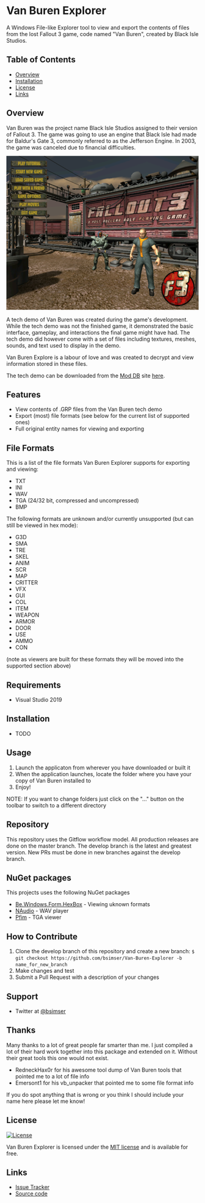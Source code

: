 # Van Buren Explorer

A Windows File-like Explorer tool to view and export the contents of files from the lost Fallout 3 game, code named "Van Buren", created by Black Isle Studios.

## Table of Contents

- [Overview](#overview)
- [Installation](#installation)
- [License](#license)
- [Links](#links)

## Overview

Van Buren was the project name Black Isle Studios assigned to their version of Fallout 3. The game was going to use an engine that Black Isle had made for Baldur's Gate 3, commonly referred to as the Jefferson Engine. In 2003, the game was canceled due to financial difficulties.

![](Vbtitle.png)

A tech demo of Van Buren was created during the game's development. While the tech demo was not the finished game, it demonstrated the basic interface, gameplay, and interactions the final game might have had. The tech demo did however come with a set of files including textures, meshes, sounds, and text used to display in the demo.

Van Buren Explore is a labour of love and was created to decrypt and view information stored in these files. 

The tech demo can be downloaded from the [Mod DB](https://www.moddb.com/) site [here](https://www.moddb.com/games/van-buren/downloads/van-buren-tech-demo).

## Features

* View contents of .GRP files from the Van Buren tech demo
* Export (most) file formats (see below for the current list of supported ones)
* Full original entity names for viewing and exporting

## File Formats

This is a list of the file formats Van Buren Explorer supports for exporting and viewing:

* TXT
* INI
* WAV
* TGA (24/32 bit, compressed and uncompressed)
* BMP

The following formats are unknown and/or currently unsupported (but can still be viewed in hex mode):

* G3D
* SMA
* TRE
* SKEL
* ANIM
* SCR
* MAP
* CRITTER
* VFX
* GUI
* COL
* ITEM
* WEAPON
* ARMOR
* DOOR
* USE
* AMMO
* CON

(note as viewers are built for these formats they will be moved into the supported section above)

## Requirements

* Visual Studio 2019

## Installation

* TODO

## Usage

1. Launch the applicaton from wherever you have downloaded or built it
2. When the application launches, locate the folder where you have your copy of Van Buren installed to
3. Enjoy!

NOTE: If you want to change folders just click on the "..." button on the toolbar to switch to a different directory

## Repository

This repository uses the Gitflow workflow model. All production releases are done on the master branch. The develop branch is the latest and greatest version. New PRs must be done in new branches against the develop branch.

## NuGet packages

This projects uses the following NuGet packages

* [Be.Windows.Form.HexBox](https://www.nuget.org/packages/Be.Windows.Forms.HexBox/) - Viewing uknown formats
* [NAudio](https://www.nuget.org/packages/NAudio/) - WAV player
* [Pfim](https://www.nuget.org/packages/Pfim/) - TGA viewer

## How to Contribute

1. Clone the develop branch of this repository and create a new branch: `$ git checkout https://github.com/bsimser/Van-Buren-Explorer -b name_for_new_branch`
2. Make changes and test
3. Submit a Pull Request with a description of your changes

## Support

* Twitter at [@bsimser](https://twitter.com/bsimser)

## Thanks

Many thanks to a lot of great people far smarter than me. I just compiled a lot of their hard work together into this package and extended on it. Without their great tools this one would not exist.

* RedneckHax0r for his awesome tool dump of Van Buren tools that pointed me to a lot of file info
* Emersont1 for his vb_unpacker that pointed me to some file format info

If you do spot anything that is wrong or you think I should include your name here please let me know!

## License

[![License](http://img.shields.io/:license-mit-blue.svg?style=flat-square)](http://badges.mit-license.org)

Van Buren Explorer is licensed under the [MIT license](http://opensource.org/licenses/mit-license.php) and is available for free.

## Links

* [Issue Tracker](https://github.com/bsimser/Van-Buren-Explorer/issues)
* [Source code](https://github.com/bsimser/Van-Buren-Explorer)

